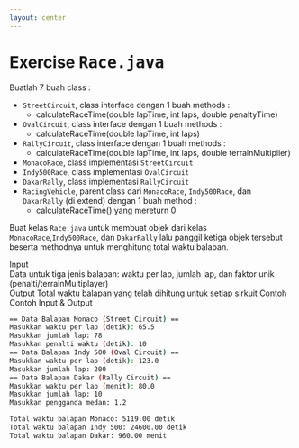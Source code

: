```yaml
---
layout: center
---
```


# Exercise <kbd><span class='text-teal'>Race.java</span></kbd>

<div class="grid grid-cols-2 gap-2">

<div class="text-sm">

Buatlah 7 buah class :
- `StreetCircuit`, class interface dengan 1 buah methods :
    - calculateRaceTime(double lapTime, int laps, double penaltyTime)
- `OvalCircuit`, class interface dengan 1 buah methods :
    - calculateRaceTime(double lapTime, int laps)
- `RallyCircuit`, class interface dengan 1 buah methods :
    - calculateRaceTime(double lapTime, int laps, double terrainMultiplier)
- `MonacoRace`, class implementasi `StreetCircuit`
- `Indy500Race`, class implementasi `OvalCircuit`
- `DakarRally`, class implementasi `RallyCircuit`
- `RacingVehicle`, parent class dari `MonacoRace`, `Indy500Race`, dan `DakarRally` (di extend) dengan 1 buah method : 
    - calculateRaceTime() yang mereturn 0

Buat kelas `Race.java` untuk membuat objek dari kelas `MonacoRace`,`Indy500Race`, dan `DakarRally` lalu panggil ketiga objek tersebut beserta methodnya untuk menghitung total waktu balapan.

</div>
<div class='mt-6 grid grid-cols-[0.2fr_1.5fr] items-center text-sm gap-3'>
<span class='text-xs text-white font-extrabold uppercase text-yellow'>Input</span>
<div class='flex flex-col mb-2'>
    <span>Data untuk tiga jenis balapan: waktu per lap, jumlah lap, dan faktor unik (penalti/terrainMultiplayer)</span>
</div>
<span class='text-xs text-white font-extrabold uppercase text-yellow'>Output</span>
<span>Total waktu balapan yang telah dihitung untuk setiap sirkuit</span>
<span class='text-xs text-white font-extrabold uppercase text-yellow'>Contoh</span>
<div class='mt-4 flex flex-col mb-2 gap-0'>
Contoh Input & Output

```bash
== Data Balapan Monaco (Street Circuit) ==
Masukkan waktu per lap (detik): 65.5
Masukkan jumlah lap: 78
Masukkan penalti waktu (detik): 10
== Data Balapan Indy 500 (Oval Circuit) ==
Masukkan waktu per lap (detik): 123.0
Masukkan jumlah lap: 200
== Data Balapan Dakar (Rally Circuit) ==
Masukkan waktu per lap (menit): 80.0
Masukkan jumlah lap: 10
Masukkan pengganda medan: 1.2
```
```bash
Total waktu balapan Monaco: 5119.00 detik
Total waktu balapan Indy 500: 24600.00 detik
Total waktu balapan Dakar: 960.00 menit
```
</div>
</div>
</div>